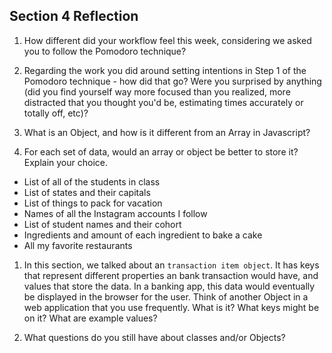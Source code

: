 ## Section 4 Reflection

1. How different did your workflow feel this week, considering we asked you to follow the Pomodoro technique?

1. Regarding the work you did around setting intentions in Step 1 of the Pomodoro technique - how did that go? Were you surprised by anything (did you find yourself way more focused than you realized, more distracted that you thought you'd be, estimating times accurately or totally off, etc)?

1. What is an Object, and how is it different from an Array in Javascript?

1. For each set of data, would an array or object be better to store it? Explain your choice.

  * List of all of the students in class
  * List of states and their capitals
  * List of things to pack for vacation
  * Names of all the Instagram accounts I follow
  * List of student names and their cohort
  * Ingredients and amount of each ingredient to bake a cake
  * All my favorite restaurants

1. In this section, we talked about an `transaction item object`. It has keys that represent different properties an bank transaction would have, and values that store the data. In a banking app, this data would eventually be displayed in the browser for the user. Think of another Object in a web application that you use frequently. What is it? What keys might be on it? What are example values?

1. What questions do you still have about classes and/or Objects?
